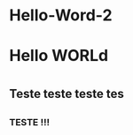 # Hello-Word-2

<h1>
  Hello WORLd 
  <h1/>
  
  <h2>

Teste teste teste tes

<h2/>
<h3>
  
  TESTE !!!
  
  <h3/>

